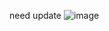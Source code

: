 need update
![image](https://github.com/Bt08s/Keyword-Searcher/assets/68190921/d5b9ce15-ca71-47e5-9052-37bfde74d766)
